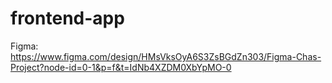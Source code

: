 # frontend-app


Figma: https://www.figma.com/design/HMsVksOyA6S3ZsBGdZn303/Figma-Chas-Project?node-id=0-1&p=f&t=IdNb4XZDM0XbYpMO-0
